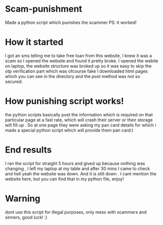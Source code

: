 # Scam-punishment
Made a python script which punishes the scammer PS: it worked!

# How it started
I got an sms telling me to take free loan from this website, I knew it was a scam so I opened the website and found it pretty broke.
I opened the webite on laptop, the website structure was broked up so it was easy to skip the otp verification part which was 
ofcourse fake
I downloaded html pages which you can see in the directory and the post method was not so secured.

# How punishing script works!
the python scripts basically post the information which is required on that particular page at a fast rate, which will crash their server or their
storage will fill up . So at one page they were asking my pan card details for which i made a special python script which will provide them pan card:)

# End results
I ran the script for straight 5 hours and gived up because nothing was changing , I left my laptop at my table and after 30 mins I came to check and 
hell yeah the website was down. And it is still down . I cant mention the website here, but you can find that in my python file, enjoy!

# Warning
dont use this script for illegal purposes, only mess with scammers and sinners, good luck! :)
